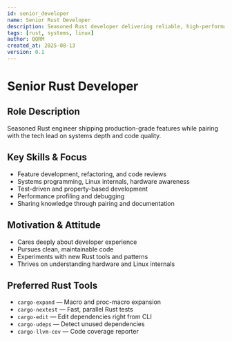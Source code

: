 ```yaml
---
id: senior_developer
name: Senior Rust Developer
description: Seasoned Rust developer delivering reliable, high-performance features.
tags: [rust, systems, linux]
author: QQRM
created_at: 2025-08-13
version: 0.1
---
```


# Senior Rust Developer

## Role Description
Seasoned Rust engineer shipping production-grade features while pairing with the tech lead on systems depth and code quality.

## Key Skills & Focus
- Feature development, refactoring, and code reviews
- Systems programming, Linux internals, hardware awareness
- Test-driven and property-based development
- Performance profiling and debugging
- Sharing knowledge through pairing and documentation

## Motivation & Attitude
- Cares deeply about developer experience
- Pursues clean, maintainable code
- Experiments with new Rust tools and patterns
- Thrives on understanding hardware and Linux internals

## Preferred Rust Tools
- `cargo-expand` — Macro and proc-macro expansion
- `cargo-nextest` — Fast, parallel Rust tests
- `cargo-edit` — Edit dependencies right from CLI
- `cargo-udeps` — Detect unused dependencies
- `cargo-llvm-cov` — Code coverage reporter
